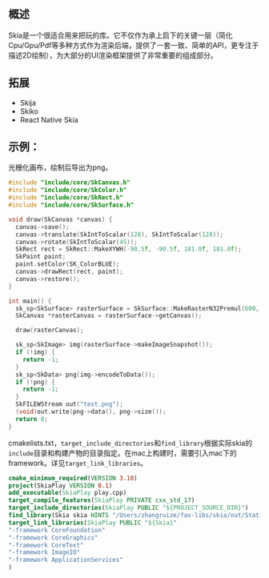 ## 概述

Skia是一个很适合用来把玩的库。它不仅作为承上启下的关键一层（简化Cpu/Gpu/Pdf等多种方式作为渲染后端，提供了一套一致、简单的API，更专注于描述2D绘制），为大部分的UI渲染框架提供了非常重要的组成部分。

## 拓展

- Skija
- Skiko
- React Native Skia

## 示例：

光栅化画布，绘制后导出为png。

```cpp
#include "include/core/SkCanvas.h"
#include "include/core/SkColor.h"
#include "include/core/SkRect.h"
#include "include/core/SkSurface.h"

void draw(SkCanvas *canvas) {
  canvas->save();
  canvas->translate(SkIntToScalar(128), SkIntToScalar(128));
  canvas->rotate(SkIntToScalar(45));
  SkRect rect = SkRect::MakeXYWH(-90.5f, -90.5f, 181.0f, 181.0f);
  SkPaint paint;
  paint.setColor(SK_ColorBLUE);
  canvas->drawRect(rect, paint);
  canvas->restore();
}

int main() {
  sk_sp<SkSurface> rasterSurface = SkSurface::MakeRasterN32Premul(600, 400);
  SkCanvas *rasterCanvas = rasterSurface->getCanvas();

  draw(rasterCanvas);

  sk_sp<SkImage> img(rasterSurface->makeImageSnapshot());
  if (!img) {
    return -1;
  }
  sk_sp<SkData> png(img->encodeToData());
  if (!png) {
    return -1;
  }
  SkFILEWStream out("test.png");
  (void)out.write(png->data(), png->size());
  return 0;
}
```

cmakelists.txt，`target_include_directories`和`find_library`根据实际skia的`include`目录和构建产物的目录指定。在mac上构建时，需要引入mac下的framework。详见`target_link_libraries`。

```cmake
cmake_minimum_required(VERSION 3.10)
project(SkiaPlay VERSION 0.1)
add_executable(SkiaPlay play.cpp)
target_compile_features(SkiaPlay PRIVATE cxx_std_17)
target_include_directories(SkiaPlay PUBLIC "${PROJECT_SOURCE_DIR}")
find_library(Skia skia HINTS "/Users/zhangruize/fav-libs/skia/out/Static")
target_link_libraries(SkiaPlay PUBLIC "${Skia}" 
"-framework CoreFoundation"
"-framework CoreGraphics"
"-framework CoreText"
"-framework ImageIO"
"-framework ApplicationServices"
)
```
